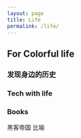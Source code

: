 ```yaml
---
layout: page
title: Life
permalink: /life/
---
```

## For Colorful life

### 发现身边的历史

### Tech with life

### Books

黑客帝国 比喻
